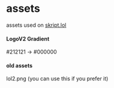 # assets
assets used on [skript.lol](https://skript.lol)

#### LogoV2 Gradient
#212121 -> #000000

#### old assets
lol2.png (you can use this if you prefer it)
